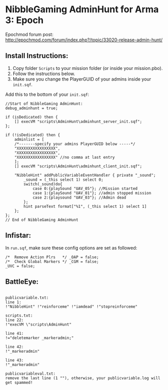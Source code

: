 # NibbleGaming AdminHunt for Arma 3: Epoch

Epochmod forum post: http://epochmod.com/forum/index.php?/topic/33020-release-admin-hunt/

## Install Instructions:

1. Copy folder `Scripts` to your mission folder (or inside your mission.pbo).
2. Follow the instructions below.
3. Make sure you change the PlayerGUID of your admins inside your `init.sqf`.

Add this to the bottom of your `init.sqf`:

```sqf
//Start of NibbleGaming AdminHunt:
debug_adminhunt = true;

if (isDedicated) then {
	[] execVM "scripts\AdminHunt\adminhunt_server_init.sqf";
};

if (!isDedicated) then {
	adminlist = [
	/*-------specify your admins PlayerGUID below -----*/
	"XXXXXXXXXXXXXXXXX",
	"XXXXXXXXXXXXXXXXX",
	"XXXXXXXXXXXXXXXXX" //no comma at last entry
	];
	[] execVM "scripts\AdminHunt\adminhunt_client_init.sqf";

	"NibbleHint" addPublicVariableEventHandler { private "_sound";
		_sound = (_this select 1) select 0;
		switch(_sound)do{
			case 0:{playSound "UAV_05"}; //Mission started
			case 1:{playSound "UAV_01"}; //admin stopped mission
			case 2:{playsound "UAV_03"}; //Admin dead
		};
		hint parseText format["%1", (_this select 1) select 1]
	};
};
// End of NibbleGaming AdminHunt
```

## Infistar:

In `run.sqf`, make sure these config options are set as followed:

```sqf
/*  Remove Action Plrs   */ _OAP = false;
/*  Check Global Markers */ _CGM = false;
_UVC = false;
```

## BattleEye:


<pre><code>
publicvariable.txt:
line 1:
!"NibbleHint" !"reinforceme" !"iamdead" !"stopreinforceme"

scripts.txt:
line 22: 
!"execVM \"scripts\AdminHunt"

line 41:
!="deletemarker _markeradmin;"

line 42:
!"_markeradmin"

line 43:
!"_markeradmin"

publicvariableval.txt:
remove the last line (1 ""), otherwise, your publicvariable.log will get spammed!
</code></pre>